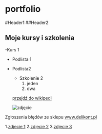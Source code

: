 # portfolio
#Header1
##Header2


## Moje kursy i szkolenia
-Kurs 1
- Podlista 1
- Podlista2
  - Szkolenie 2
    1. jeden
    2. dwa
   

  [przejdź do wikipedi](https://www.wikipedia.org/)

  ![zdjęcie](https://external-content.duckduckgo.com/iu/?u=https%3A%2F%2Ftse1.mm.bing.net%2Fth%3Fid%3DOIP.tatq66ObVCxnxtMjY8RBiwHaJE%26pid%3DApi&f=1&ipt=9b840bedb61951ff940d6fca36d138416d1371a2ac5d43eed7836ab479849a9f&ipo=images)

Zgłoszenia błędów ze sklepu www.delikont.pl

1.[zdjęcie 1](https://github.com/AndrzejIt/portfolio/assets/144881625/1a9b1e03-c999-4fbd-8e9e-61a5241cdc3d)
2.[zdjęcie 2](https://github.com/AndrzejIt/portfolio/assets/144881625/0f3db634-a098-45e8-8f86-620d58ee3d0f)
3.[zdjęcie 3](https://github.com/AndrzejIt/portfolio/assets/144881625/6cf2610a-b59d-4ce3-bc13-05423ffb2ad1)


  
  

